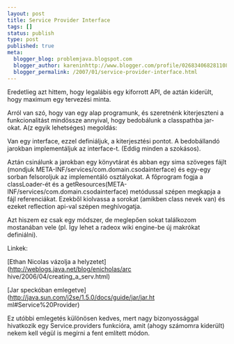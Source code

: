 ```yaml
---
layout: post
title: Service Provider Interface
tags: []
status: publish
type: post
published: true
meta:
  blogger_blog: problemjava.blogspot.com
  blogger_author: kareninhttp://www.blogger.com/profile/02683406828110839343noreply@blogger.com
  blogger_permalink: /2007/01/service-provider-interface.html
---
```

Eredetlieg azt hittem, hogy legalábis egy kiforrott API, de aztán kiderült,
hogy maximum egy tervezési minta.

  
Arról van szó, hogy van egy alap programunk, és szeretnénk kiterjeszteni a
funkcionalitást mindössze annyival, hogy bedobálunk a classpathba jar-okat.
A(z egyik lehetséges) megoldás:

  
Van egy interface, ezzel definiáljuk, a kiterjesztési pontot. A bedobállandó
jarokban implementáljuk az interface-t. (Eddig minden a szokásos).

  
Aztán csinálunk a jarokban egy könyvtárat és abban egy sima szöveges fájlt
(mondjuk META-INF/services/com.domain.csodainterface) és egy-egy sorban
felsoroljuk az implementáló osztályokat. A főprogram fogja a classLoader-ét és
a getResources(META-INF/services/com.domain.csodainterface) metódussal szépen
megkapja a fájl referenciákat. Ezekből kiolvassa a sorokat (amikben class
nevek van) és ezeket reflection api-val szépen meghívogatja.

  
Azt hiszem ez csak egy módszer, de meglepően sokat találkozom mostanában vele
(pl. Így lehet a radeox wiki engine-be új makrókat definiálni).

  
Linkek:

[Ethan Nicolas vázolja a helyzetet](http://weblogs.java.net/blog/enicholas/arc
hive/2006/04/creating_a_serv.html)

[Jar speckóban emlegetve](http://java.sun.com/j2se/1.5.0/docs/guide/jar/jar.ht
ml#Service%20Provider)

Ez utóbbi emlegetés különösen kedves, mert nagy bizonyossággal hivatkozik egy
Service.providers funkcióra, amit (ahogy számomra kiderült) nekem kell végül
is megírni a fent említett módon.


